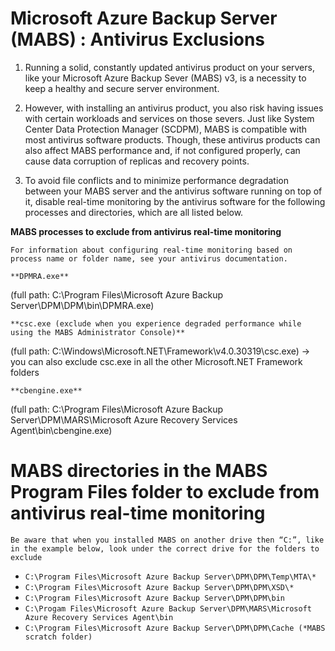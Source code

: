 # Microsoft Azure Backup Server (MABS) : Antivirus Exclusions

1. Running a solid, constantly updated antivirus product on your servers, like your Microsoft Azure Backup Sever (MABS) v3, is a necessity to keep a healthy and secure server environment.

2. However, with installing an antivirus product, you also risk having issues with certain workloads and services on those severs. Just like System Center Data Protection Manager (SCDPM), MABS is compatible with most antivirus software products. Though, these antivirus products can also affect MABS performance and, if not configured properly, can cause data corruption of replicas and recovery points.

3. To avoid file conflicts and to minimize performance degradation between your MABS server and the antivirus software running on top of it, disable real-time monitoring by the antivirus software for the following processes and directories, which are all listed below.

**MABS processes to exclude from antivirus real-time monitoring**

`For information about configuring real-time monitoring based on process name or folder name, see your antivirus documentation.`

`**DPMRA.exe**`

(full path: C:\Program Files\Microsoft Azure Backup Server\DPM\DPM\bin\DPMRA.exe)

`**csc.exe (exclude when you experience degraded performance while using the MABS Administrator Console)**`

(full path: C:\Windows\Microsoft.NET\Framework\v4.0.30319\csc.exe) -> you can also exclude csc.exe in all the other Microsoft.NET Framework folders

`**cbengine.exe**`

(full path: C:\Program Files\Microsoft Azure Backup Server\DPM\MARS\Microsoft Azure Recovery Services Agent\bin\cbengine.exe)

# MABS directories in the MABS Program Files folder to exclude from antivirus real-time monitoring

`Be aware that when you installed MABS on another drive then “C:”, like in the example below, look under the correct drive for the folders to exclude`

* `C:\Program Files\Microsoft Azure Backup Server\DPM\DPM\Temp\MTA\*`
* `C:\Program Files\Microsoft Azure Backup Server\DPM\DPM\XSD\*`
* `C:\Program Files\Microsoft Azure Backup Server\DPM\DPM\bin`
* `C:\Progam Files\Microsoft Azure Backup Server\DPM\MARS\Microsoft Azure Recovery Services Agent\bin`
* `C:\Program Files\Microsoft Azure Backup Server\DPM\DPM\Cache (*MABS scratch folder)`

